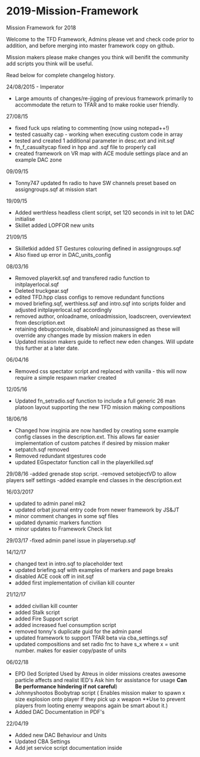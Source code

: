 # 2019-Mission-Framework
Mission Framework for 2018

Welcome to the TFD Framework, Admins please vet and check code prior to addition, and before merging into master framework copy on github.

Mission makers please make changes you think will benifit the community add scripts you think will be useful.


Read below for complete changelog history.




24/08/2015 - Imperator
- Large amounts of changes/re-jigging of previous framework primarily to accommodate the return to TFAR and to make rookie user friendly.

27/08/15
- fixed fuck ups relating to commenting (now using notepad++!)
- tested casualty cap - working when executing custom code in array
- tested and created 1 additional parameter in desc.ext and init.sqf
- fn_f_casualtycap fixed in hpp and .sqf file to properly call
- created framework on VR map with ACE module settings place and an example DAC zone

09/09/15
- Tonny747 updated fn radio to have SW channels preset based on assigngroups.sqf at mission start

19/09/15
- Added werthless headless client script, set 120 seconds in init to let DAC initialise
- Skillet added LOPFOR new units

21/09/15
- Skilletkid added ST Gestures colouring defined in assigngroups.sqf
- Also fixed up error in DAC_units_config 

08/03/16
- Removed playerkit.sqf and transfered radio function to initplayerlocal.sqf
- Deleted truckgear.sqf
- edited TFD.hpp class configs to remove redundant functions
- moved briefing.sqf, werthless.sqf and intro.sqf into scripts folder and adjusted initplayerlocal.sqf accordingly
- removed author, onloadname, onloadmission, loadscreen, overviewtext from description.ext
- retaining debugconsole, disableAI and joinunassigned as these will override any changes made by mission makers in eden
- Updated mission makers guide to reflect new eden changes.  Will update this further at a later date.

06/04/16
- Removed css spectator script and replaced with vanilla - this will now require a simple respawn marker created

12/05/16
 - Updated fn_setradio.sqf function to include a full generic 26 man platoon layout supporting the new TFD mission making compositions

18/06/16
- Changed how insginia are now handled by creating some example config classes in the description.ext.  This allows far easier implementation of custom patches if desired by mission maker
- setpatch.sqf removed
- Removed redundant stgestures code
- updated EGspectator function call in the playerkilled.sqf

29/08/16
-added grenade stop script.
-removed setobjectVD to allow players self settings
-added example end classes in the description.ext

16/03/2017
- updated to admin panel mk2 
- updated orbat journal entry code from newer framework by JS&JT
- minor comment changes in some sqf files
- updated dynamic markers function
- minor updates to Framework Check list

29/03/17
-fixed admin panel issue in playersetup.sqf

14/12/17
- changed text in intro.sqf to placeholder text
- updated briefing.sqf with examples of markers and page breaks
- disabled ACE cook off in init.sqf
- added first implementation of civilian kill counter

21/12/17
- added civilian kill counter
- added Stalk script
- added Fire Support script 
- added increased fuel consumption script
- removed tonny's duplicate guid for the admin panel
- updated framework to support TFAR beta via cba_settings.sqf
- updated compositions and set radio fnc to have s_x where x = unit number.  makes for easier copy/paste of units

06/02/18
- EPD (Ied Scripted Used by Atreus in older missions creates awesome particle affects and realist IED's Ask him for assistance for usage **Can Be performance hindering if not careful**)
- Johnnyshootos Boobytrap script ( Enables mission maker to spawn x size explosion onto player if they pick up x weapon **Use to prevent players from looting enemy weapons again be smart about it.)
- Added DAC Documentation in PDF's 

22/04/19
- Added new DAC Behaviour and Units
- Updated CBA Settings
- Add jet service script documentation inside
